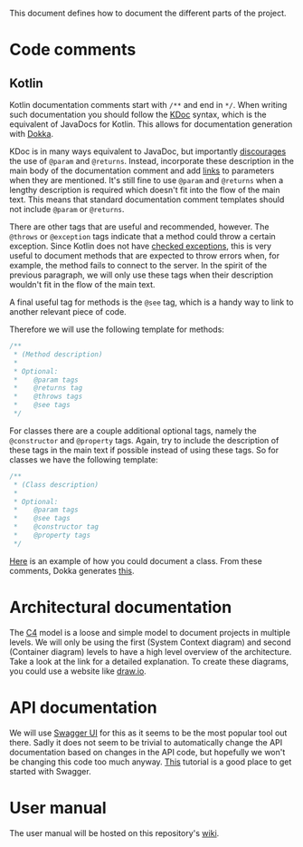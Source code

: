 This document defines how to document the different parts of the project.

# Code comments

## Kotlin

Kotlin documentation comments start with `/**` and end in `*/`. 
When writing such documentation you should follow the [KDoc](https://kotlinlang.org/docs/kotlin-doc.html#kdoc-syntax) syntax,
which is the equivalent of JavaDocs for Kotlin. This allows for documentation generation with [Dokka](https://github.com/Kotlin/dokka).

KDoc is in many ways equivalent to JavaDoc, but importantly [discourages](https://kotlinlang.org/docs/coding-conventions.html#documentation-comments)
the use of `@param` and `@returns`. Instead, incorporate these description in the main body of the documentation comment and add 
[links](https://kotlinlang.org/docs/kotlin-doc.html#links-to-elements) to parameters when they are mentioned.
It's still fine to use `@param` and `@returns` when a lengthy description is required which doesn't fit into the flow of the main text.
This means that standard documentation comment templates should not include `@param` or `@returns`.

There are other tags that are useful and recommended, however. The `@throws` or `@exception` tags indicate that a method could throw
a certain exception. Since Kotlin does not have [checked exceptions](https://beginnersbook.com/2013/04/java-checked-unchecked-exceptions-with-examples/),
this is very useful to document methods that are expected to throw errors when, for example, the method fails to connect to the server.
In the spirit of the previous paragraph, we will only use these tags when their description wouldn't fit in the flow of the main text.

A final useful tag for methods is the `@see` tag, which is a handy way to link to another relevant piece of code.

Therefore we will use the following template for methods:
```kotlin
/**
 * (Method description)
 * 
 * Optional:
 *    @param tags
 *    @returns tag
 *    @throws tags
 *    @see tags
 */
```

For classes there are a couple additional optional tags, namely the `@constructor` and `@property` tags. Again, try to include
the description of these tags in the main text if possible instead of using these tags. So for classes we have the following template:
```kotlin
/**
 * (Class description)
 *
 * Optional:
 *    @param tags
 *    @see tags
 *    @constructor tag
 *    @property tags
 */
```

[Here](https://github.com/Kotlin/dokka/blob/master/examples/gradle/dokka-gradle-example/src/main/kotlin/demo/HelloWorld.kt)
is an example of how you could document a class. From these comments, Dokka generates 
[this](https://kotlin.github.io/dokka/examples/dokka-gradle-example/html/-dokka%20-gradle%20-example/demo/index.html).




# Architectural documentation

The [C4](https://c4model.com/) model is a loose and simple model to document projects in multiple levels. 
We will only be using the first (System Context diagram) and second (Container diagram) levels to have a high level overview of the architecture.
Take a look at the link for a detailed explanation. To create these diagrams, you could use a website like [draw.io](https://app.diagrams.net/).




# API documentation

We will use [Swagger UI](https://swagger.io/tools/swagger-ui/) for this as it seems to be the most popular tool out there.
Sadly it does not seem to be trivial to automatically change the API documentation based on changes in the API code,
but hopefully we won't be changing this code too much anyway. [This](https://www.youtube.com/watch?v=xggucT_xl5U)
tutorial is a good place to get started with Swagger.




# User manual

The user manual will be hosted on this repository's [wiki](https://github.com/SELab-2/OSOC-1/wiki).
